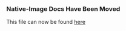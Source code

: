### Native-Image Docs Have Been Moved
This file can now be found [here](../docs/reference-manual/native-image/StaticImages.md)